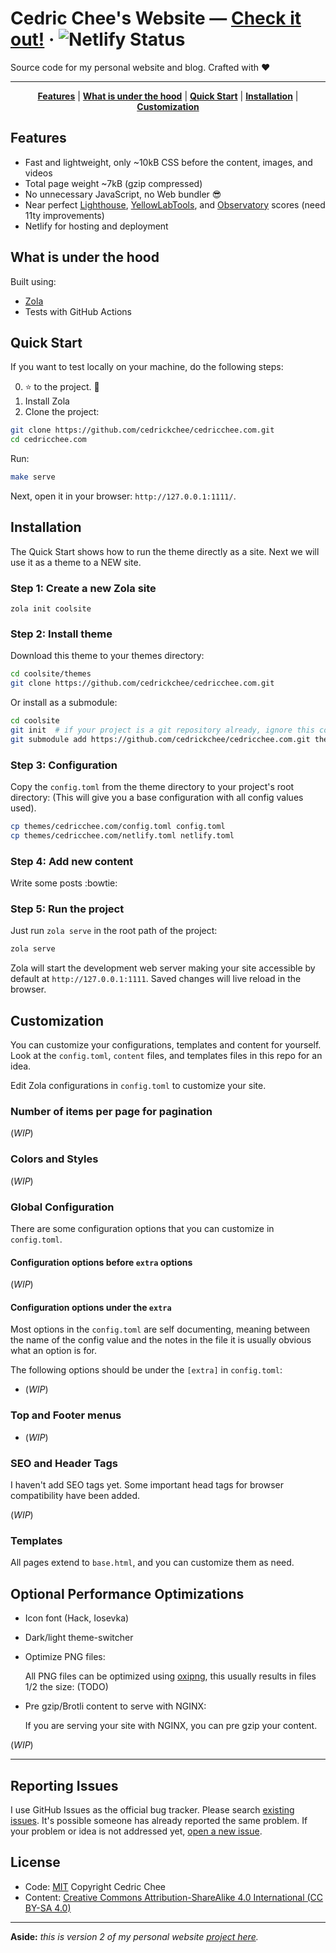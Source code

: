 # Cedric Chee's Website — [Check it out!](https://cedricchee.com) · ![Netlify Status](https://api.netlify.com/api/v1/badges/4f5a1a87-d60c-49da-a843-6c3ce38ab0d7/deploy-status)

Source code for my personal website and blog. Crafted with :heart:

---

<p align="center">
    <b><a href="README.md#features">Features</a></b>
    |
    <b><a href="README.md#what-is-under-the-hood">What is under the hood</a></b>
    |
    <b><a href="README.md#quick-start">Quick Start</a></b>
    |
    <b><a href="README.md#installation">Installation</a></b>
    |
    <b><a href="README.md#customization">Customization</a></b>
</p>

<!--<p align="center">
    <img src="https://raw.githubusercontent.com/cedrickchee/personal-website/gh-pages/assets/screen-shot.png" />
</p>-->

## Features

- Fast and lightweight, only ~10kB CSS before the content, images, and videos
- Total page weight ~7kB (gzip compressed)
- No unnecessary JavaScript, no Web bundler :sunglasses:
- Near perfect [Lighthouse](https://pagespeed.web.dev/report?url=https%3A%2F%2Fcedricchee.com%2F), [YellowLabTools](https://yellowlab.tools/result/ggcp8oz56d), and [Observatory](https://observatory.mozilla.org/analyze/cedricchee.com) scores (need 11ty improvements)
- Netlify for hosting and deployment

## What is under the hood

Built using:

- [Zola](https://www.getzola.org/)
- Tests with GitHub Actions

## Quick Start

If you want to test locally on your machine, do the following steps:

0. :star: to the project. :metal:
1. Install Zola
2. Clone the project:

```sh
git clone https://github.com/cedrickchee/cedricchee.com.git
cd cedricchee.com
```

Run:

```sh
make serve
```

Next, open it in your browser: `http://127.0.0.1:1111/`.

## Installation

The Quick Start shows how to run the theme directly as a site. Next we will use it as a theme to a NEW site.

### Step 1: Create a new Zola site

```
zola init coolsite
```

### Step 2: Install theme

Download this theme to your themes directory:

```sh
cd coolsite/themes
git clone https://github.com/cedrickchee/cedricchee.com.git
```

Or install as a submodule:

```sh
cd coolsite
git init  # if your project is a git repository already, ignore this command
git submodule add https://github.com/cedrickchee/cedricchee.com.git themes/cedricchee.com
```

### Step 3: Configuration

Copy the `config.toml` from the theme directory to your project's root
directory: (This will give you a base configuration with all config values
used).

```sh
cp themes/cedricchee.com/config.toml config.toml
cp themes/cedricchee.com/netlify.toml netlify.toml
```

### Step 4: Add new content

Write some posts :bowtie:

### Step 5: Run the project

Just run `zola serve` in the root path of the project:

```sh
zola serve
```

Zola will start the development web server making your site accessible by
default at `http://127.0.0.1:1111`. Saved changes will live reload in the
browser.

## Customization

You can customize your configurations, templates and content for yourself. Look
at the `config.toml`, `content` files, and templates files in this repo for an
idea.

Edit Zola configurations in `config.toml` to customize your site.

### Number of items per page for pagination

(_WIP_)

### Colors and Styles

(_WIP_)

### Global Configuration

There are some configuration options that you can customize in `config.toml`.

#### Configuration options before `extra` options

(_WIP_)

#### Configuration options under the `extra`

Most options in the `config.toml` are self documenting, meaning between the name
of the config value and the notes in the file it is usually obvious what an
option is for.

The following options should be under the `[extra]` in `config.toml`:

- (_WIP_)

### Top and Footer menus

- (_WIP_)

### SEO and Header Tags

I haven't add SEO tags yet. Some important head tags for browser compatibility
have been added.

(_WIP_)

### Templates

All pages extend to `base.html`, and you can customize them as need.

## Optional Performance Optimizations

- Icon font (Hack, Iosevka)
- Dark/light theme-switcher
- Optimize PNG files:

    All PNG files can be optimized using
    [oxipng](https://github.com/shssoichiro/oxipng), this usually results in
    files 1/2 the size: (TODO)
- Pre gzip/Brotli content to serve with NGINX:

    If you are serving your site with NGINX, you can pre gzip your content.

(_WIP_)

---

## Reporting Issues

I use GitHub Issues as the official bug tracker. Please search [existing issues](https://github.com/cedrickchee/cedricchee.com/issues). It's possible someone has already reported the same problem. If your problem or idea is not addressed yet, [open a new issue](https://github.com/cedrickchee/cedricchee.com/issues/new).

## License

* Code: [MIT](https://cedrickchee.mit-license.org/) Copyright Cedric Chee
* Content: [Creative Commons Attribution-ShareAlike 4.0 International (CC BY-SA 4.0)](http://creativecommons.org/licenses/by-sa/4.0/)

---

**Aside:** _this is version 2 of my personal website [project here](https://github.com/cedrickchee/personal-website)._
